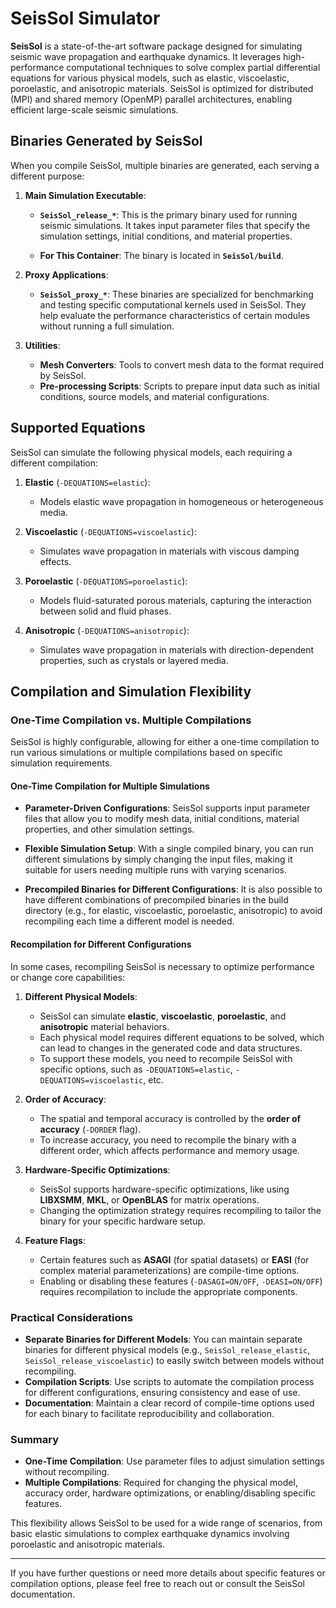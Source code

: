 # SeisSol Simulator

**SeisSol** is a state-of-the-art software package designed for simulating seismic wave propagation and earthquake dynamics. It leverages high-performance computational techniques to solve complex partial differential equations for various physical models, such as elastic, viscoelastic, poroelastic, and anisotropic materials. SeisSol is optimized for distributed (MPI) and shared memory (OpenMP) parallel architectures, enabling efficient large-scale seismic simulations.

## Binaries Generated by SeisSol

When you compile SeisSol, multiple binaries are generated, each serving a different purpose:

1. **Main Simulation Executable**:
   - **`SeisSol_release_*`**: This is the primary binary used for running seismic simulations. It takes input parameter files that specify the simulation settings, initial conditions, and material properties.

   - **For This Container**: The binary is located in **`SeisSol/build`**.

2. **Proxy Applications**:
   - **`SeisSol_proxy_*`**: These binaries are specialized for benchmarking and testing specific computational kernels used in SeisSol. They help evaluate the performance characteristics of certain modules without running a full simulation.

3. **Utilities**:
   - **Mesh Converters**: Tools to convert mesh data to the format required by SeisSol.
   - **Pre-processing Scripts**: Scripts to prepare input data such as initial conditions, source models, and material configurations.

## Supported Equations

SeisSol can simulate the following physical models, each requiring a different compilation:

1. **Elastic** (`-DEQUATIONS=elastic`):
   - Models elastic wave propagation in homogeneous or heterogeneous media.

2. **Viscoelastic** (`-DEQUATIONS=viscoelastic`):
   - Simulates wave propagation in materials with viscous damping effects.

3. **Poroelastic** (`-DEQUATIONS=poroelastic`):
   - Models fluid-saturated porous materials, capturing the interaction between solid and fluid phases.

4. **Anisotropic** (`-DEQUATIONS=anisotropic`):
   - Simulates wave propagation in materials with direction-dependent properties, such as crystals or layered media.

## Compilation and Simulation Flexibility

### One-Time Compilation vs. Multiple Compilations

SeisSol is highly configurable, allowing for either a one-time compilation to run various simulations or multiple compilations based on specific simulation requirements.

#### **One-Time Compilation for Multiple Simulations**

- **Parameter-Driven Configurations**: SeisSol supports input parameter files that allow you to modify mesh data, initial conditions, material properties, and other simulation settings.
- **Flexible Simulation Setup**: With a single compiled binary, you can run different simulations by simply changing the input files, making it suitable for users needing multiple runs with varying scenarios.

- **Precompiled Binaries for Different Configurations**: It is also possible to have different combinations of precompiled binaries in the build directory (e.g., for elastic, viscoelastic, poroelastic, anisotropic) to avoid recompiling each time a different model is needed.

#### **Recompilation for Different Configurations**

In some cases, recompiling SeisSol is necessary to optimize performance or change core capabilities:

1. **Different Physical Models**:
   - SeisSol can simulate **elastic**, **viscoelastic**, **poroelastic**, and **anisotropic** material behaviors.
   - Each physical model requires different equations to be solved, which can lead to changes in the generated code and data structures.
   - To support these models, you need to recompile SeisSol with specific options, such as `-DEQUATIONS=elastic`, `-DEQUATIONS=viscoelastic`, etc.

2. **Order of Accuracy**:
   - The spatial and temporal accuracy is controlled by the **order of accuracy** (`-DORDER` flag).
   - To increase accuracy, you need to recompile the binary with a different order, which affects performance and memory usage.

3. **Hardware-Specific Optimizations**:
   - SeisSol supports hardware-specific optimizations, like using **LIBXSMM**, **MKL**, or **OpenBLAS** for matrix operations.
   - Changing the optimization strategy requires recompiling to tailor the binary for your specific hardware setup.

4. **Feature Flags**:
   - Certain features such as **ASAGI** (for spatial datasets) or **EASI** (for complex material parameterizations) are compile-time options.
   - Enabling or disabling these features (`-DASAGI=ON/OFF`, `-DEASI=ON/OFF`) requires recompilation to include the appropriate components.

### Practical Considerations

- **Separate Binaries for Different Models**: You can maintain separate binaries for different physical models (e.g., `SeisSol_release_elastic`, `SeisSol_release_viscoelastic`) to easily switch between models without recompiling.
- **Compilation Scripts**: Use scripts to automate the compilation process for different configurations, ensuring consistency and ease of use.
- **Documentation**: Maintain a clear record of compile-time options used for each binary to facilitate reproducibility and collaboration.

### Summary

- **One-Time Compilation**: Use parameter files to adjust simulation settings without recompiling.
- **Multiple Compilations**: Required for changing the physical model, accuracy order, hardware optimizations, or enabling/disabling specific features.

This flexibility allows SeisSol to be used for a wide range of scenarios, from basic elastic simulations to complex earthquake dynamics involving poroelastic and anisotropic materials.

---

If you have further questions or need more details about specific features or compilation options, please feel free to reach out or consult the SeisSol documentation.
